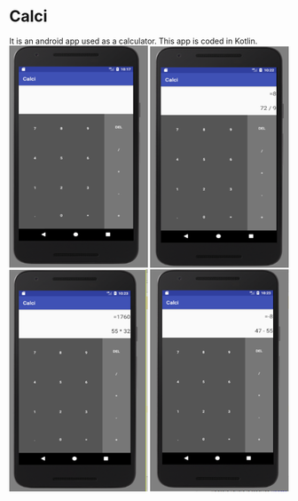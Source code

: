 # Calci
It is an android app used as a calculator. This app is coded in Kotlin.
<img src="https://github.com/pandey2016/Calci/blob/master/SCREENSHOTS/1.png" width="250" height="400" /> 
<img src="https://github.com/pandey2016/Calci/blob/master/SCREENSHOTS/2..PNG" width="250" height="400" /> 
<img src="https://github.com/pandey2016/Calci/blob/master/SCREENSHOTS/3.PNG" width="250" height="400" /> 
<img src="https://github.com/pandey2016/Calci/blob/master/SCREENSHOTS/4.PNG" width="250" height="400" /> 
